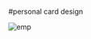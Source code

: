 #personal card design



![emp](https://user-images.githubusercontent.com/121372281/213734201-a1b5ed58-257c-4b75-ad92-4d08feb5e72f.gif)
